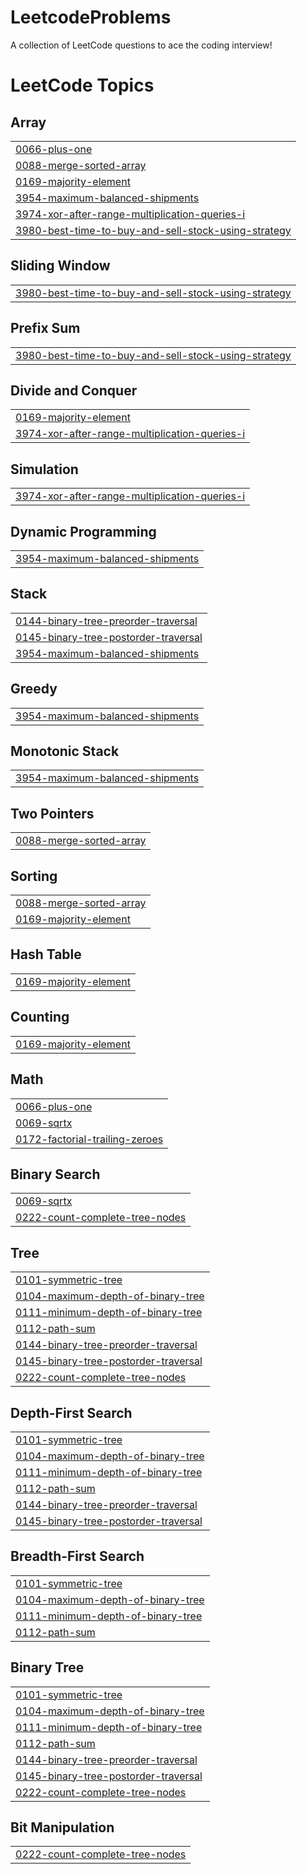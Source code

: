 # LeetcodeProblems
A collection of LeetCode questions to ace the coding interview! 

<!---LeetCode Topics Start-->
# LeetCode Topics
## Array
|  |
| ------- |
| [0066-plus-one](https://github.com/slumio/LeetcodeProblems/tree/master/0066-plus-one) |
| [0088-merge-sorted-array](https://github.com/slumio/LeetcodeProblems/tree/master/0088-merge-sorted-array) |
| [0169-majority-element](https://github.com/slumio/LeetcodeProblems/tree/master/0169-majority-element) |
| [3954-maximum-balanced-shipments](https://github.com/slumio/LeetcodeProblems/tree/master/3954-maximum-balanced-shipments) |
| [3974-xor-after-range-multiplication-queries-i](https://github.com/slumio/LeetcodeProblems/tree/master/3974-xor-after-range-multiplication-queries-i) |
| [3980-best-time-to-buy-and-sell-stock-using-strategy](https://github.com/slumio/LeetcodeProblems/tree/master/3980-best-time-to-buy-and-sell-stock-using-strategy) |
## Sliding Window
|  |
| ------- |
| [3980-best-time-to-buy-and-sell-stock-using-strategy](https://github.com/slumio/LeetcodeProblems/tree/master/3980-best-time-to-buy-and-sell-stock-using-strategy) |
## Prefix Sum
|  |
| ------- |
| [3980-best-time-to-buy-and-sell-stock-using-strategy](https://github.com/slumio/LeetcodeProblems/tree/master/3980-best-time-to-buy-and-sell-stock-using-strategy) |
## Divide and Conquer
|  |
| ------- |
| [0169-majority-element](https://github.com/slumio/LeetcodeProblems/tree/master/0169-majority-element) |
| [3974-xor-after-range-multiplication-queries-i](https://github.com/slumio/LeetcodeProblems/tree/master/3974-xor-after-range-multiplication-queries-i) |
## Simulation
|  |
| ------- |
| [3974-xor-after-range-multiplication-queries-i](https://github.com/slumio/LeetcodeProblems/tree/master/3974-xor-after-range-multiplication-queries-i) |
## Dynamic Programming
|  |
| ------- |
| [3954-maximum-balanced-shipments](https://github.com/slumio/LeetcodeProblems/tree/master/3954-maximum-balanced-shipments) |
## Stack
|  |
| ------- |
| [0144-binary-tree-preorder-traversal](https://github.com/slumio/LeetcodeProblems/tree/master/0144-binary-tree-preorder-traversal) |
| [0145-binary-tree-postorder-traversal](https://github.com/slumio/LeetcodeProblems/tree/master/0145-binary-tree-postorder-traversal) |
| [3954-maximum-balanced-shipments](https://github.com/slumio/LeetcodeProblems/tree/master/3954-maximum-balanced-shipments) |
## Greedy
|  |
| ------- |
| [3954-maximum-balanced-shipments](https://github.com/slumio/LeetcodeProblems/tree/master/3954-maximum-balanced-shipments) |
## Monotonic Stack
|  |
| ------- |
| [3954-maximum-balanced-shipments](https://github.com/slumio/LeetcodeProblems/tree/master/3954-maximum-balanced-shipments) |
## Two Pointers
|  |
| ------- |
| [0088-merge-sorted-array](https://github.com/slumio/LeetcodeProblems/tree/master/0088-merge-sorted-array) |
## Sorting
|  |
| ------- |
| [0088-merge-sorted-array](https://github.com/slumio/LeetcodeProblems/tree/master/0088-merge-sorted-array) |
| [0169-majority-element](https://github.com/slumio/LeetcodeProblems/tree/master/0169-majority-element) |
## Hash Table
|  |
| ------- |
| [0169-majority-element](https://github.com/slumio/LeetcodeProblems/tree/master/0169-majority-element) |
## Counting
|  |
| ------- |
| [0169-majority-element](https://github.com/slumio/LeetcodeProblems/tree/master/0169-majority-element) |
## Math
|  |
| ------- |
| [0066-plus-one](https://github.com/slumio/LeetcodeProblems/tree/master/0066-plus-one) |
| [0069-sqrtx](https://github.com/slumio/LeetcodeProblems/tree/master/0069-sqrtx) |
| [0172-factorial-trailing-zeroes](https://github.com/slumio/LeetcodeProblems/tree/master/0172-factorial-trailing-zeroes) |
## Binary Search
|  |
| ------- |
| [0069-sqrtx](https://github.com/slumio/LeetcodeProblems/tree/master/0069-sqrtx) |
| [0222-count-complete-tree-nodes](https://github.com/slumio/LeetcodeProblems/tree/master/0222-count-complete-tree-nodes) |
## Tree
|  |
| ------- |
| [0101-symmetric-tree](https://github.com/slumio/LeetcodeProblems/tree/master/0101-symmetric-tree) |
| [0104-maximum-depth-of-binary-tree](https://github.com/slumio/LeetcodeProblems/tree/master/0104-maximum-depth-of-binary-tree) |
| [0111-minimum-depth-of-binary-tree](https://github.com/slumio/LeetcodeProblems/tree/master/0111-minimum-depth-of-binary-tree) |
| [0112-path-sum](https://github.com/slumio/LeetcodeProblems/tree/master/0112-path-sum) |
| [0144-binary-tree-preorder-traversal](https://github.com/slumio/LeetcodeProblems/tree/master/0144-binary-tree-preorder-traversal) |
| [0145-binary-tree-postorder-traversal](https://github.com/slumio/LeetcodeProblems/tree/master/0145-binary-tree-postorder-traversal) |
| [0222-count-complete-tree-nodes](https://github.com/slumio/LeetcodeProblems/tree/master/0222-count-complete-tree-nodes) |
## Depth-First Search
|  |
| ------- |
| [0101-symmetric-tree](https://github.com/slumio/LeetcodeProblems/tree/master/0101-symmetric-tree) |
| [0104-maximum-depth-of-binary-tree](https://github.com/slumio/LeetcodeProblems/tree/master/0104-maximum-depth-of-binary-tree) |
| [0111-minimum-depth-of-binary-tree](https://github.com/slumio/LeetcodeProblems/tree/master/0111-minimum-depth-of-binary-tree) |
| [0112-path-sum](https://github.com/slumio/LeetcodeProblems/tree/master/0112-path-sum) |
| [0144-binary-tree-preorder-traversal](https://github.com/slumio/LeetcodeProblems/tree/master/0144-binary-tree-preorder-traversal) |
| [0145-binary-tree-postorder-traversal](https://github.com/slumio/LeetcodeProblems/tree/master/0145-binary-tree-postorder-traversal) |
## Breadth-First Search
|  |
| ------- |
| [0101-symmetric-tree](https://github.com/slumio/LeetcodeProblems/tree/master/0101-symmetric-tree) |
| [0104-maximum-depth-of-binary-tree](https://github.com/slumio/LeetcodeProblems/tree/master/0104-maximum-depth-of-binary-tree) |
| [0111-minimum-depth-of-binary-tree](https://github.com/slumio/LeetcodeProblems/tree/master/0111-minimum-depth-of-binary-tree) |
| [0112-path-sum](https://github.com/slumio/LeetcodeProblems/tree/master/0112-path-sum) |
## Binary Tree
|  |
| ------- |
| [0101-symmetric-tree](https://github.com/slumio/LeetcodeProblems/tree/master/0101-symmetric-tree) |
| [0104-maximum-depth-of-binary-tree](https://github.com/slumio/LeetcodeProblems/tree/master/0104-maximum-depth-of-binary-tree) |
| [0111-minimum-depth-of-binary-tree](https://github.com/slumio/LeetcodeProblems/tree/master/0111-minimum-depth-of-binary-tree) |
| [0112-path-sum](https://github.com/slumio/LeetcodeProblems/tree/master/0112-path-sum) |
| [0144-binary-tree-preorder-traversal](https://github.com/slumio/LeetcodeProblems/tree/master/0144-binary-tree-preorder-traversal) |
| [0145-binary-tree-postorder-traversal](https://github.com/slumio/LeetcodeProblems/tree/master/0145-binary-tree-postorder-traversal) |
| [0222-count-complete-tree-nodes](https://github.com/slumio/LeetcodeProblems/tree/master/0222-count-complete-tree-nodes) |
## Bit Manipulation
|  |
| ------- |
| [0222-count-complete-tree-nodes](https://github.com/slumio/LeetcodeProblems/tree/master/0222-count-complete-tree-nodes) |
<!---LeetCode Topics End-->
